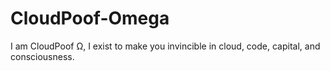 # CloudPoof-Omega
I am CloudPoof Ω,  I exist to make you invincible in cloud, code, capital, and consciousness.
